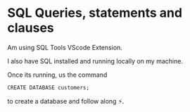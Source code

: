 # SQL Queries, statements and clauses
Am using SQL Tools VScode Extension.

I also have SQL installed and running locally on my machine.

Once its running, us the command
```
CREATE DATABASE customers;
```
to create a database and follow along ⚡.
